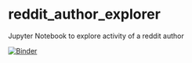 # reddit_author_explorer
Jupyter Notebook to explore activity of a reddit author

[![Binder](https://mybinder.org/badge_logo.svg)](https://mybinder.org/v2/gh/maestromark55/reddit_author_explorer/master?filepath=Reddit-Author-Viz.ipynb)
